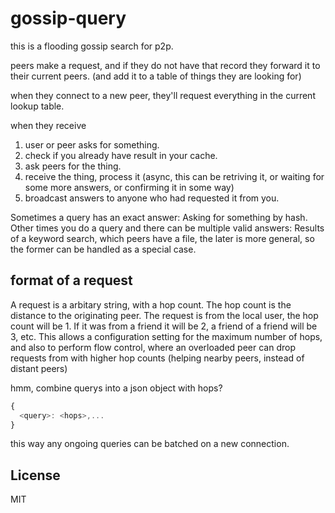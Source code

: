 # gossip-query

this is a flooding gossip search for p2p.

peers make a request, and if they do not have that record
they forward it to their current peers. (and add it to a table of things they are looking for)

when they connect to a new peer, they'll request everything in the current lookup table.

when they receive 

1. user or peer asks for something.
2. check if you already have result in your cache.
3. ask peers for the thing.
4. receive the thing, process it
(async, this can be retriving it, or waiting for some more answers, or confirming it in some way)
5. broadcast answers to anyone who had requested it from you.

Sometimes a query has an exact answer: Asking for something by hash.
Other times you do a query and there can be multiple valid answers:
Results of a keyword search, which peers have a file, the later is more general,
so the former can be handled as a special case.

## format of a request

A request is a arbitary string, with a hop count. The hop count is
the distance to the originating peer. The request is from the local
user, the hop count will be 1. If it was from a friend it will be 2,
a friend of a friend will be 3, etc. This allows a configuration
setting for the maximum number of hops, and also to perform flow
control, where an overloaded peer can drop requests from with
higher hop counts (helping nearby peers, instead of distant peers)

hmm, combine querys into a json object with hops?

``` js
{
  <query>: <hops>,...
}
```
this way any ongoing queries can be batched on a new connection.

## License

MIT





